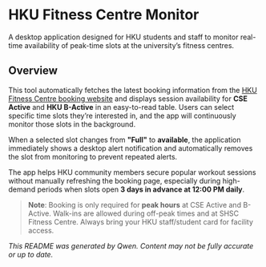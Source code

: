 # HKU Fitness Centre Monitor

A desktop application designed for HKU students and staff to monitor real-time availability of peak-time slots at the university’s fitness centres.

## Overview

This tool automatically fetches the latest booking information from the [HKU Fitness Centre booking website](https://fcbooking.cse.hku.hk/) and displays session availability for **CSE Active** and **HKU B-Active** in an easy-to-read table. Users can select specific time slots they’re interested in, and the app will continuously monitor those slots in the background.

When a selected slot changes from **"Full"** to **available**, the application immediately shows a desktop alert notification and automatically removes the slot from monitoring to prevent repeated alerts.

The app helps HKU community members secure popular workout sessions without manually refreshing the booking page, especially during high-demand periods when slots open **3 days in advance at 12:00 PM daily**.

> **Note**: Booking is only required for **peak hours** at CSE Active and B-Active. Walk-ins are allowed during off-peak times and at SHSC Fitness Centre. Always bring your HKU staff/student card for facility access.

*This README was generated by Qwen. Content may not be fully accurate or up to date.*
